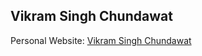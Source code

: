 ## Vikram Singh Chundawat

Personal Website: [Vikram Singh Chundawat](https://www.linkedin.com/in/vikram2000b/)  
